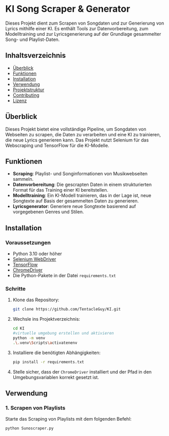 # KI Song Scraper & Generator

Dieses Projekt dient zum Scrapen von Songdaten und zur Generierung von Lyrics mithilfe einer KI. Es enthält Tools zur Datenvorbereitung, zum Modelltraining und zur Lyricsgenerierung auf der Grundlage gesammelter Song- und Playlist-Daten.

## Inhaltsverzeichnis

- [Überblick](#überblick)
- [Funktionen](#funktionen)
- [Installation](#installation)
- [Verwendung](#verwendung)
- [Projektstruktur](#projektstruktur)
- [Contributing](#contributing)
- [Lizenz](#lizenz)

## Überblick

Dieses Projekt bietet eine vollständige Pipeline, um Songdaten von Webseiten zu scrapen, die Daten zu verarbeiten und eine KI zu trainieren, die neue Lyrics generieren kann. Das Projekt nutzt Selenium für das Webscraping und TensorFlow für die KI-Modelle.

## Funktionen

- **Scraping**: Playlist- und Songinformationen von Musikwebseiten sammeln.
- **Datenvorbereitung**: Die gescrapten Daten in einem strukturierten Format für das Training einer KI bereitstellen.
- **Modelltraining**: Ein KI-Modell trainieren, das in der Lage ist, neue Songtexte auf Basis der gesammelten Daten zu generieren.
- **Lyricsgenerator**: Generiere neue Songtexte basierend auf vorgegebenen Genres und Stilen.

## Installation

### Voraussetzungen

- Python 3.10 oder höher
- [Selenium WebDriver](https://www.selenium.dev/documentation/webdriver/)
- [TensorFlow](https://www.tensorflow.org/)
- [ChromeDriver](https://sites.google.com/a/chromium.org/chromedriver/downloads)
- Die Python-Pakete in der Datei `requirements.txt`

### Schritte

1. Klone das Repository:
    ```bash
    git clone https://github.com/TentacleGuy/KI.git
    ```

2. Wechsle ins Projektverzeichnis:
    ```bash
    cd KI
    #virtuelle umgebung erstellen und aktivieren
    python -m venv 
    .\.venv\Scripts\activatenenv 

    ```

3. Installiere die benötigten Abhängigkeiten:
    ```bash
    pip install -r requirements.txt
    ```

4. Stelle sicher, dass der `ChromeDriver` installiert und der Pfad in den Umgebungsvariablen korrekt gesetzt ist.

## Verwendung

### 1. Scrapen von Playlists

Starte das Scraping von Playlists mit dem folgenden Befehl:

```bash
python Sunoscraper.py
